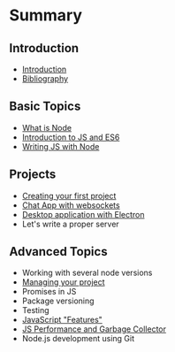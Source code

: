 # Summary

## Introduction

* [Introduction](README.md)
* [Bibliography](bibliography.md)

## Basic Topics

* [What is Node](basic-topics/what-is-node.md)
* [Introduction to JS and ES6](basic-topics/introduction-to-js-and-es6.md)
* [Writing JS with Node](basic-topics/writing-js-with-node.md)

## Projects

* [Creating your first project](projects/creating-your-first-project.md)
* [Chat App with websockets](projects/chat-app-with-websockets.md)
* [Desktop application with Electron](projects/desktop-application-with-electron.md)
* Let's write a proper server

## Advanced Topics

* Working with several node versions
* [Managing your project](advanced-topics/managing-your-project.md)
* Promises in JS
* Package versioning
* Testing
* [JavaScript "Features"](advanced-topics/javascript-features.md)
* [JS Performance and Garbage Collector](advanced-topics/js-performance-and-garbage-collector.md)
* Node.js development using Git

